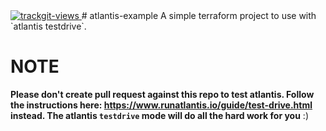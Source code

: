 <a href="https://trackgit.com">
<img src="https://us-central1-trackgit-analytics.cloudfunctions.net/token/ping/klwybftwd45snd5tigak" alt="trackgit-views" />
</a>
# atlantis-example
A simple terraform project to use with `atlantis testdrive`.

# NOTE
**Please don't create pull request against this repo to test atlantis. Follow the instructions here: https://www.runatlantis.io/guide/test-drive.html instead. The atlantis `testdrive` mode will do all the hard work for you** :)
